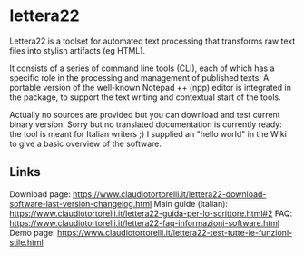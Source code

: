 # lettera22
Lettera22 is a toolset for automated text processing that transforms raw text files into stylish artifacts (eg HTML).

It consists of a series of command line tools (CLI), each of which has a specific role in the processing and management 
of published texts. A portable version of the well-known Notepad ++ (npp) editor is integrated in the package, 
to support the text writing and contextual start of the tools.

Actually no sources are provided but you can download and test current binary version.
Sorry but no translated documentation is currently ready: the tool is meant for Italian writers ;)
I supplied an "hello world" in the Wiki to give a basic overview of the software.

Links
-----
Download page: https://www.claudiotortorelli.it/lettera22-download-software-last-version-changelog.html
Main guide (italian): https://www.claudiotortorelli.it/lettera22-guida-per-lo-scrittore.html#2
FAQ: https://www.claudiotortorelli.it/lettera22-faq-informazioni-software.html
Demo page: https://www.claudiotortorelli.it/lettera22-test-tutte-le-funzioni-stile.html
